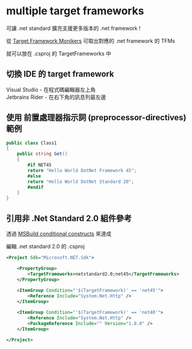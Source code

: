 # multiple target frameworks

可讓 .net standard 擴充支援更多版本的 .net framework !

從 [Target Framework Monikers](https://docs.microsoft.com/en-us/dotnet/standard/frameworks) 可取出對應的 .net framework 的 TFMs 

就可以放在 .csproj 的 TargetFrameworks 中

## 切換 IDE 的 target framework

Visual Studio - 在程式碼編輯器左上角  
Jetbrains Rider - 在右下角的訊息列最左邊

## 使用 前置處理器指示詞 (preprocessor-directives) 範例

```csharp
public class Class1
{
    public string Get()
    {
        #if NET45
        return "Hello World DotNet Framework 45";
        #else
        return "Hello World DotNet Standard 20";
        #endif
    }
}
```

## 引用非 .Net Standard 2.0 組件參考

透過 [MSBuild conditional constructs](https://docs.microsoft.com/en-us/visualstudio/msbuild/msbuild-conditional-constructs?view=vs-2019) 來達成

編輯 .net standard 2.0 的 .csproj 

```xml
<Project Sdk="Microsoft.NET.Sdk">

    <PropertyGroup>
        <TargetFrameworks>netstandard2.0;net45</TargetFrameworks>
    </PropertyGroup>
    
    <ItemGroup Condition="'$(TargetFramework)' == 'net45'">
        <Reference Include="System.Net.Http" />
    </ItemGroup>

    <ItemGroup Condition="'$(TargetFramework)' == 'net40'">
        <Reference Include="System.Net.Http" />
        <PackageReference Include="" Version="1.0.0" />
    </ItemGroup>

</Project>
```
